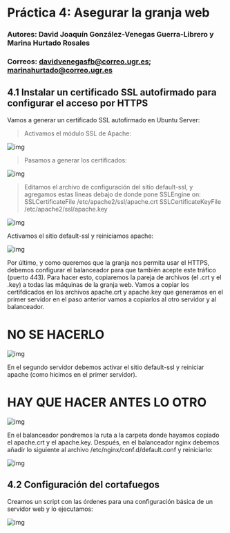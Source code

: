 # Práctica 4: Asegurar la granja web
### Autores: David Joaquín González-Venegas Guerra-Librero y Marina Hurtado Rosales
### Correos: davidvenegasfb@correo.ugr.es; marinahurtado@correo.ugr.es

## 4.1 Instalar un certificado SSL autofirmado para configurar el acceso por HTTPS

Vamos a generar un certificado SSL autofirmado en Ubuntu Server:

> Activamos el módulo SSL de Apache:

![img](https://github.com/davidvenegasfb/SWAP/blob/master/practica4/imagenes/1.png)

> Pasamos a generar los certificados:

![img](https://github.com/davidvenegasfb/SWAP/blob/master/practica4/imagenes/2.png)

> Editamos el archivo de configuración del sitio default-ssl, y agregamos estas lineas debajo de donde pone SSLEngine on:
SSLCertificateFile /etc/apache2/ssl/apache.crt
SSLCertificateKeyFile /etc/apache2/ssl/apache.key

![img](https://github.com/davidvenegasfb/SWAP/blob/master/3.png)

Activamos el sitio default-ssl y reiniciamos apache:

![img](https://github.com/davidvenegasfb/SWAP/blob/master/4.png)

Por último, y como queremos que la granja nos permita usar el HTTPS, debemos
configurar el balanceador para que también acepte este tráfico (puerto 443). Para
hacer esto, copiaremos la pareja de archivos (el .crt y el .key) a todas las máquinas de la granja web. Vamos a copiar los certifdicados en los archivos apache.crt y apache.key que generamos en el primer servidor en el paso anterior vamos a
copiarlos al otro servidor y al balanceador.

# NO SE HACERLO
![img](https://github.com/davidvenegasfb/SWAP/blob/master/5.png)

En el segundo servidor debemos activar el sitio default-ssl y reiniciar apache (como
hicimos en el primer servidor). 

# HAY QUE HACER ANTES LO OTRO
![img](https://github.com/davidvenegasfb/SWAP/blob/master/6.png)

En el balanceador pondremos la ruta a la carpeta donde hayamos copiado el apache.crt y el apache.key. Después, en el balanceador nginx debemos añadir lo siguiente al archivo /etc/nginx/conf.d/default.conf y reiniciarlo:

![img](https://github.com/davidvenegasfb/SWAP/blob/master/7.png)

## 4.2 Configuración del cortafuegos

Creamos un script con las órdenes para una configuración básica de un servidor web y lo ejecutamos:

![img](https://github.com/davidvenegasfb/SWAP/blob/master/8.png)

